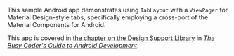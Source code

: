 This sample Android app demonstrates
using `TabLayout` with a `ViewPager` for Material Design-style tabs,
specifically employing a cross-port of the Material Components for Android.

This app is covered in 
[the chapter on the Design Support Library](https://commonsware.com/Android/previews/the-android-design-support-library)
in [*The Busy Coder's Guide to Android Development*](https://commonsware.com/Android/).

